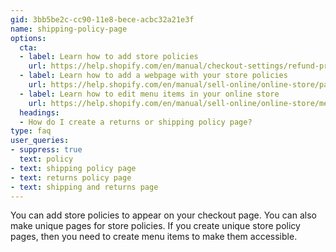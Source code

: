 ```yaml
---
gid: 3bb5be2c-cc90-11e8-bece-acbc32a21e3f
name: shipping-policy-page
options:
  cta:
  - label: Learn how to add store policies
    url: https://help.shopify.com/en/manual/checkout-settings/refund-privacy-tos
  - label: Learn how to add a webpage with your store policies
    url: https://help.shopify.com/en/manual/sell-online/online-store/pages/add-store-policies-page
  - label: Learn how to edit menu items in your online store
    url: https://help.shopify.com/en/manual/sell-online/online-store/menus-and-links/editing-menus
  headings:
  - How do I create a returns or shipping policy page?
type: faq
user_queries:
- suppress: true
  text: policy
- text: shipping policy page
- text: returns policy page
- text: shipping and returns page
---
```


You can add store policies to appear on your checkout page. You can also make unique pages for store policies. If you create unique store policy pages, then you need to create menu items to make them accessible.
